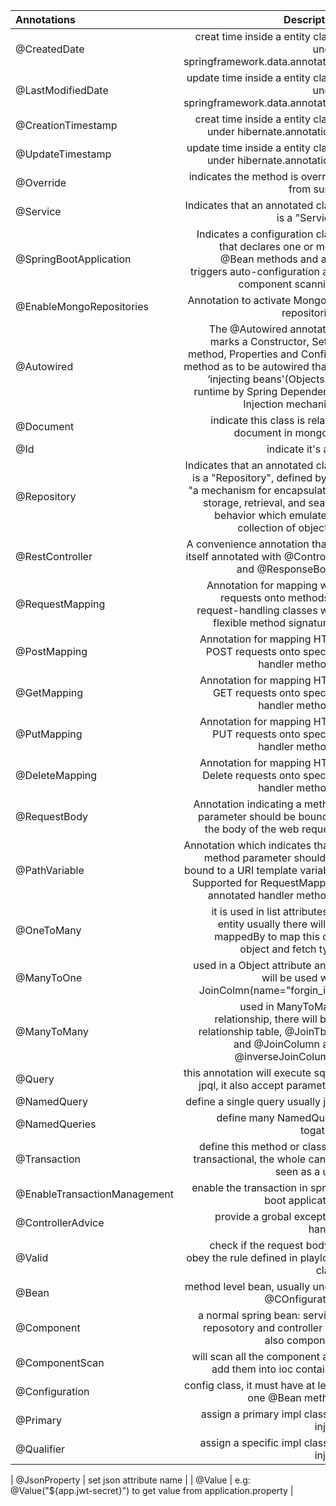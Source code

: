 | Annotations      | Description | 
| :---        |    ----:   |    
| @CreatedDate      | creat time inside a entity class, under springframework.data.annotation | 
| @LastModifiedDate   | update time inside a entity class, under springframework.data.annotation | 
| @CreationTimestamp      | creat time inside a entity class, under hibernate.annotations |
| @UpdateTimestamp      | update time inside a entity class, under hibernate.annotations |
| @Override |  indicates the method is override from super |    
| @Service |  Indicates that an annotated class is a "Service" |  
| @SpringBootApplication | Indicates a configuration class that declares one or more @Bean methods and also triggers auto-configuration and component scanning.  |
| @EnableMongoRepositories | Annotation to activate MongoDB repositories. |
| @Autowired | The @Autowired annotation marks a Constructor, Setter method, Properties and Config() method as to be autowired that is ‘injecting beans'(Objects) at runtime by Spring Dependency Injection mechanism |
| @Document | indicate this class is related document in mongodb |
| @Id | indicate it's a id |
| @Repository | Indicates that an annotated class is a "Repository", defined by as "a mechanism for encapsulating storage, retrieval, and search behavior which emulates a collection of objects". |
| @RestController | A convenience annotation that is itself annotated with @Controller and @ResponseBody. |
| @RequestMapping | Annotation for mapping web requests onto methods in request-handling classes with flexible method signatures. |
| @PostMapping | Annotation for mapping HTTP POST requests onto specific handler methods. |
| @GetMapping | Annotation for mapping HTTP GET requests onto specific handler methods. |
| @PutMapping | Annotation for mapping HTTP PUT requests onto specific handler methods. |
| @DeleteMapping | Annotation for mapping HTTP Delete requests onto specific handler methods. |
| @RequestBody | Annotation indicating a method parameter should be bound to the body of the web request. |
| @PathVariable | Annotation which indicates that a method parameter should be bound to a URI template variable. Supported for RequestMapping annotated handler methods. |
| @OneToMany | it is used in list attributes of entity usually there will be mappedBy to map this one object and fetch type |
| @ManyToOne | used in a Object attribute and it will be used with JoinColmn(name="forgin_id")  |
| @ManyToMany | used in ManyToMany relationship, there will be a relationship table, @JoinTbale and @JoinColumn and @inverseJoinColumns |
| @Query | this annotation will execute sql or jpql, it also accept parameters |
| @NamedQuery | define a single query usually jpql | 
| @NamedQueries | define many NamedQuery togather |
| @Transaction | define this method or class as transactional, the whole can be seen as a unit |
| @EnableTransactionManagement | enable the transaction in spring boot application |
| @ControllerAdvice | provide a grobal exception handle |
| @Valid | check if the request body is obey the rule defined in playload class |
| @Bean | method level bean, usually under @COnfiguration |
| @Component | a normal spring bean: service, reposotory and controller are also component |
| @ComponentScan | will scan all the component and add them into ioc container |
| @Configuration | config class, it must have at least one @Bean method |
| @Primary | assign a primary impl class to inject |
| @Qualifier | assign a specific impl class to inject |

| @JsonProperty | set json attribute name |
| @Value | e.g: @Value("${app.jwt-secret}") to get value from application.property |









